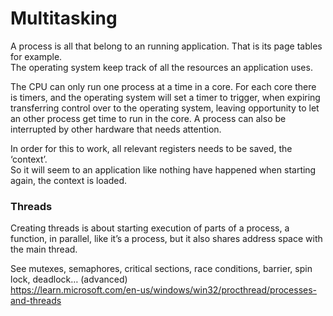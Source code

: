 # Multitasking
A process is all that belong to an running application. That is its page tables for example. <br>
The operating system keep track of all the resources an application uses.

The CPU can only run one process at a time in a core. 
For each core there is timers, and the operating system will set a timer to trigger, 
when expiring transferring control over to the operating system, leaving opportunity to 
let an other process get time to run in the core. 
A process can also be interrupted by other hardware that needs attention.

In order for this to work, all relevant registers needs to be saved, the ‘context’. <br>
So it will seem to an application like nothing have happened when starting again, the context is loaded.

### Threads <br>
Creating threads is about starting execution of parts of a process, a function, in parallel, like it’s a process, but it also shares address space with the main thread. 

See mutexes, semaphores, critical sections, race conditions, barrier, spin lock, deadlock… (advanced) <br>
https://learn.microsoft.com/en-us/windows/win32/procthread/processes-and-threads 
